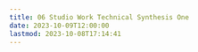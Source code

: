 ```yaml
---
title: 06 Studio Work Technical Synthesis One
date: 2023-10-09T12:00:00
lastmod: 2023-10-08T17:14:41
---
```

